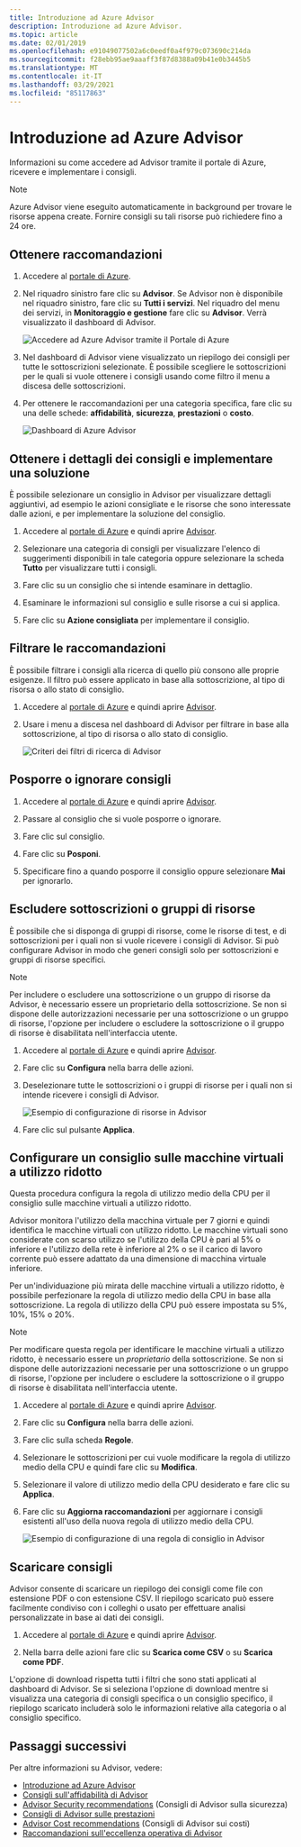 ```yaml
---
title: Introduzione ad Azure Advisor
description: Introduzione ad Azure Advisor.
ms.topic: article
ms.date: 02/01/2019
ms.openlocfilehash: e91049077502a6c0eedf0a4f979c073690c214da
ms.sourcegitcommit: f28ebb95ae9aaaff3f87d8388a09b41e0b3445b5
ms.translationtype: MT
ms.contentlocale: it-IT
ms.lasthandoff: 03/29/2021
ms.locfileid: "85117863"
---
```

# <a name="get-started-with-azure-advisor"></a>Introduzione ad Azure Advisor

Informazioni su come accedere ad Advisor tramite il portale di Azure, ricevere e implementare i consigli.

> [!NOTE]
> Azure Advisor viene eseguito automaticamente in background per trovare le risorse appena create. Fornire consigli su tali risorse può richiedere fino a 24 ore.

## <a name="get-recommendations"></a>Ottenere raccomandazioni

1. Accedere al [portale di Azure](https://portal.azure.com).

1. Nel riquadro sinistro fare clic su **Advisor**.  Se Advisor non è disponibile nel riquadro sinistro, fare clic su **Tutti i servizi**.  Nel riquadro del menu dei servizi, in **Monitoraggio e gestione** fare clic su **Advisor**. Verrà visualizzato il dashboard di Advisor.

   ![Accedere ad Azure Advisor tramite il Portale di Azure](./media/advisor-get-started/advisor-portal-menu.png) 

1. Nel dashboard di Advisor viene visualizzato un riepilogo dei consigli per tutte le sottoscrizioni selezionate.  È possibile scegliere le sottoscrizioni per le quali si vuole ottenere i consigli usando come filtro il menu a discesa delle sottoscrizioni.

1. Per ottenere le raccomandazioni per una categoria specifica, fare clic su una delle schede: **affidabilità**, **sicurezza**, **prestazioni** o **costo**. 

   ![Dashboard di Azure Advisor](./media/advisor-overview/advisor-dashboard.png)

## <a name="get-recommendation-details-and-implement-a-solution"></a>Ottenere i dettagli dei consigli e implementare una soluzione

È possibile selezionare un consiglio in Advisor per visualizzare dettagli aggiuntivi, ad esempio le azioni consigliate e le risorse che sono interessate dalle azioni, e per implementare la soluzione del consiglio.  

1. Accedere al [portale di Azure](https://portal.azure.com) e quindi aprire [Advisor](https://aka.ms/azureadvisordashboard).

1. Selezionare una categoria di consigli per visualizzare l'elenco di suggerimenti disponibili in tale categoria oppure selezionare la scheda **Tutto** per visualizzare tutti i consigli.

1. Fare clic su un consiglio che si intende esaminare in dettaglio.

1. Esaminare le informazioni sul consiglio e sulle risorse a cui si applica.

1. Fare clic su **Azione consigliata** per implementare il consiglio.

## <a name="filter-recommendations"></a>Filtrare le raccomandazioni

È possibile filtrare i consigli alla ricerca di quello più consono alle proprie esigenze.  Il filtro può essere applicato in base alla sottoscrizione, al tipo di risorsa o allo stato di consiglio.  

1. Accedere al [portale di Azure](https://portal.azure.com) e quindi aprire [Advisor](https://aka.ms/azureadvisordashboard).

1. Usare i menu a discesa nel dashboard di Advisor per filtrare in base alla sottoscrizione, al tipo di risorsa o allo stato di consiglio.

    ![Criteri dei filtri di ricerca di Advisor](./media/advisor-get-started/advisor-filters.png)

## <a name="postpone-or-dismiss-recommendations"></a>Posporre o ignorare consigli

1. Accedere al [portale di Azure](https://portal.azure.com) e quindi aprire [Advisor](https://aka.ms/azureadvisordashboard).

1. Passare al consiglio che si vuole posporre o ignorare.

1. Fare clic sul consiglio.

1. Fare clic su **Posponi**. 

1. Specificare fino a quando posporre il consiglio oppure selezionare **Mai** per ignorarlo.

## <a name="exclude-subscriptions-or-resource-groups"></a>Escludere sottoscrizioni o gruppi di risorse

È possibile che si disponga di gruppi di risorse, come le risorse di test, e di sottoscrizioni per i quali non si vuole ricevere i consigli di Advisor.  Si può configurare Advisor in modo che generi consigli solo per sottoscrizioni e gruppi di risorse specifici.

> [!NOTE]
> Per includere o escludere una sottoscrizione o un gruppo di risorse da Advisor, è necessario essere un proprietario della sottoscrizione.  Se non si dispone delle autorizzazioni necessarie per una sottoscrizione o un gruppo di risorse, l'opzione per includere o escludere la sottoscrizione o il gruppo di risorse è disabilitata nell'interfaccia utente.

1. Accedere al [portale di Azure](https://portal.azure.com) e quindi aprire [Advisor](https://aka.ms/azureadvisordashboard).

1. Fare clic su **Configura** nella barra delle azioni.

1. Deselezionare tutte le sottoscrizioni o i gruppi di risorse per i quali non si intende ricevere i consigli di Advisor.

    ![Esempio di configurazione di risorse in Advisor](./media/advisor-get-started/advisor-configure-resources.png)

1. Fare clic sul pulsante **Applica**.

## <a name="configure-low-usage-vm-recommendation"></a>Configurare un consiglio sulle macchine virtuali a utilizzo ridotto

Questa procedura configura la regola di utilizzo medio della CPU per il consiglio sulle macchine virtuali a utilizzo ridotto.

Advisor monitora l'utilizzo della macchina virtuale per 7 giorni e quindi identifica le macchine virtuali con utilizzo ridotto. Le macchine virtuali sono considerate con scarso utilizzo se l'utilizzo della CPU è pari al 5% o inferiore e l'utilizzo della rete è inferiore al 2% o se il carico di lavoro corrente può essere adattato da una dimensione di macchina virtuale inferiore.

Per un'individuazione più mirata delle macchine virtuali a utilizzo ridotto, è possibile perfezionare la regola di utilizzo medio della CPU in base alla sottoscrizione.  La regola di utilizzo della CPU può essere impostata su 5%, 10%, 15% o 20%.

> [!NOTE]
> Per modificare questa regola per identificare le macchine virtuali a utilizzo ridotto, è necessario essere un *proprietario* della sottoscrizione.  Se non si dispone delle autorizzazioni necessarie per una sottoscrizione o un gruppo di risorse, l'opzione per includere o escludere la sottoscrizione o il gruppo di risorse è disabilitata nell'interfaccia utente. 

1. Accedere al [portale di Azure](https://portal.azure.com) e quindi aprire [Advisor](https://aka.ms/azureadvisordashboard).

1. Fare clic su **Configura** nella barra delle azioni.

1. Fare clic sulla scheda **Regole**.

1. Selezionare le sottoscrizioni per cui vuole modificare la regola di utilizzo medio della CPU e quindi fare clic su **Modifica**.

1. Selezionare il valore di utilizzo medio della CPU desiderato e fare clic su **Applica**.

1. Fare clic su **Aggiorna raccomandazioni** per aggiornare i consigli esistenti all'uso della nuova regola di utilizzo medio della CPU. 

   ![Esempio di configurazione di una regola di consiglio in Advisor](./media/advisor-get-started/advisor-configure-rules.png)

## <a name="download-recommendations"></a>Scaricare consigli

Advisor consente di scaricare un riepilogo dei consigli  come file con estensione PDF o con estensione CSV.  Il riepilogo scaricato può essere facilmente condiviso con i colleghi o usato per effettuare analisi personalizzate in base ai dati dei consigli.

1. Accedere al [portale di Azure](https://portal.azure.com) e quindi aprire [Advisor](https://aka.ms/azureadvisordashboard).

1. Nella barra delle azioni fare clic su **Scarica come CSV** o su **Scarica come PDF**.

L'opzione di download rispetta tutti i filtri che sono stati applicati al dashboard di Advisor.  Se si seleziona l'opzione di download mentre si visualizza una categoria di consigli specifica o un consiglio specifico, il riepilogo scaricato includerà solo le informazioni relative alla categoria o al consiglio specifico. 

## <a name="next-steps"></a>Passaggi successivi

Per altre informazioni su Advisor, vedere:

- [Introduzione ad Azure Advisor](advisor-overview.md)
- [Consigli sull'affidabilità di Advisor](advisor-high-availability-recommendations.md)
- [Advisor Security recommendations](advisor-security-recommendations.md) (Consigli di Advisor sulla sicurezza)
- [Consigli di Advisor sulle prestazioni](advisor-performance-recommendations.md)
- [Advisor Cost recommendations](advisor-cost-recommendations.md) (Consigli di Advisor sui costi)
- [Raccomandazioni sull'eccellenza operativa di Advisor](advisor-operational-excellence-recommendations.md)
